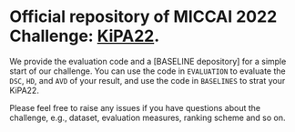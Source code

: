 # Official repository of MICCAI 2022 Challenge: [KiPA22](https://kipa22.grand-challenge.org/).

We provide the evaluation code and a [BASELINE depository] for a simple start of our challenge. You can use the code in `EVALUATION` to evaluate the `DSC`, `HD`, and `AVD` of your result, and use the code in `BASELINES` to strat your KiPA22.

Please feel free to raise any issues if you have questions about the challenge, e.g., dataset, evaluation measures, ranking scheme and so on.
